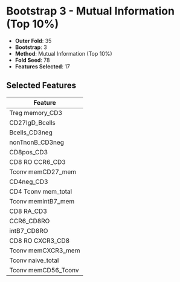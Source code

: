 # Bootstrap 3 - Mutual Information (Top 10%)

- **Outer Fold**: 35
- **Bootstrap**: 3
- **Method**: Mutual Information (Top 10%)
- **Fold Seed**: 78
- **Features Selected**: 17

## Selected Features

| Feature |
|---------|
| Treg memory_CD3 |
| CD27IgD_Bcells |
| Bcells_CD3neg |
| nonTnonB_CD3neg |
| CD8pos_CD3 |
| CD8 RO CCR6_CD3 |
| Tconv memCD27_mem |
| CD4neg_CD3 |
| CD4 Tconv mem_total |
| Tconv memintB7_mem |
| CD8 RA_CD3 |
| CCR6_CD8RO |
| intB7_CD8RO |
| CD8 RO CXCR3_CD8 |
| Tconv memCXCR3_mem |
| Tconv naive_total |
| Tconv memCD56_Tconv |
